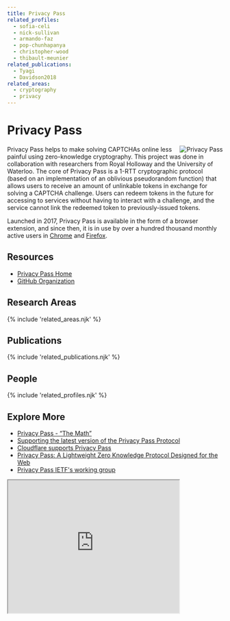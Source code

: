 ```yaml
---
title: Privacy Pass
related_profiles:
  - sofia-celi
  - nick-sullivan
  - armando-faz
  - pop-chunhapanya
  - christopher-wood
  - thibault-meunier
related_publications:
  - Tyagi
  - Davidson2018
related_areas:
  - cryptography
  - privacy
---
```


# Privacy Pass

<img src="https://blog.cloudflare.com/content/images/2017/11/DONF9cRWsAE3OZf-1-2.jpg" alt="Privacy Pass" align="right" />

Privacy Pass helps to make solving CAPTCHAs online less painful using zero-knowledge cryptography. This project was done in collaboration with researchers from Royal Holloway and the University of Waterloo. The core of Privacy Pass is a 1-RTT cryptographic protocol (based on an implementation of an oblivious pseudorandom function) that allows users to receive an amount of unlinkable tokens in exchange for solving a CAPTCHA challenge. Users can redeem tokens in the future for accessing to services without having to interact with a challenge, and the service cannot link the redeemed token to previously-issued tokens.

Launched in 2017, Privacy Pass is available in the form of a browser extension, and since then, it is in use by over a hundred thousand monthly active users in [Chrome](https://chrome.google.com/webstore/detail/privacy-pass/ajhmfdgkijocedmfjonnpjfojldioehi) and [Firefox](https://addons.mozilla.org/en-US/firefox/addon/privacy-pass/).

## Resources

* [Privacy Pass Home](https://privacypass.github.io/)
* [GitHub Organization](https://github.com/privacypass)


## Research Areas
{% include 'related_areas.njk' %}

## Publications
{% include 'related_publications.njk' %}

## People
{% include 'related_profiles.njk' %}

## Explore More
* [Privacy Pass - “The Math”](https://blog.cloudflare.com/privacy-pass-the-math/)
* [Supporting the latest version of the Privacy Pass Protocol](https://blog.cloudflare.com/supporting-the-latest-version-of-the-privacy-pass-protocol/)
* [Cloudflare supports Privacy Pass](https://blog.cloudflare.com/cloudflare-supports-privacy-pass/)
* [Privacy Pass: A Lightweight Zero Knowledge Protocol Designed for the Web](https://www.youtube.com/watch?v=HIqBJKnnHVk)
* [Privacy Pass IETF's working group](https://datatracker.ietf.org/wg/privacypass/about)

<iframe src="https://www.youtube.com/watch?v=HIqBJKnnHVk" width="400" height="310" alt="Privacy Pass: A Lightweight Zero Knowledge Protocol Designed for the Web" allowFullScreen={true}></iframe>

